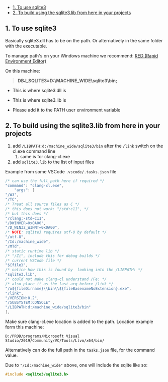 
- [1. To use sqlite3](#1-to-use-sqlite3)
- [2. To build using the sqlite3.lib from here in your projects](#2-to-build-using-the-sqlite3lib-from-here-in-your-projects)


## 1. To use sqlite3

Basically sqlite3.dll has to be on the path. Or alternatively in the same folder with the executable.

To manage path's on your Windows machine we recommend: [RED (Rapid Environment Editor)](https://www.rapidee.com/en/about)

On this machine:
> **DBJ_SQLITE3=D:\MACHINE_WIDE\sqlite3\bin;**

- This is where sqlite3.dll is
- This is where sqlite3.lib is

- Please add it to the PATH user environment variable

## 2. To build using the sqlite3.lib from here in your projects

1. add `/LIBPATH:d:/machine_wide/sqlite3/bin` after the `/link` switch on the cl.exe command line
   1. same is for clang-cl.exe
2. add `sqlite3.lib` to the list of input files

Example from some VSCode `.vscode/.tasks.json` file

```cpp
/* can use the full path here if required */
"command": "clang-cl.exe",
    "args": [
"/W3",
"/TC", 
/* Treat all source files as C */
/* this does not work: "/std:c11", */
/* but this does */ 
"/clang:-std=c11", 
"/DWINVER=0x0A00",
"/D_WIN32_WINNT=0x0A00",
/* NOTE: sqlite3 requires utf-8 by default */
"/utf-8", 
"/Id:/machine_wide",
"/MTd", 
/* static runtime lib */ 
/* "/Zi", include this for debug builds */
/* current VSCode file */
"${file}",
/* notice how this is found by  looking into the /LIBPATH: */
"sqlite3.lib",
/* could not make clang-cl understand /Fe: */
/* also place it as the last arg before /link */
"/o${fileDirname}\\bin\\${fileBasenameNoExtension}.exe",
"/link",
"/VERSION:0.2", 
"/SUBSYSTEM:CONSOLE" ,
"/LIBPATH:d:/machine_wide/sqlite3/bin"
],
```

Make sure clang-cl.exe location is added to the path. Location example form this machine:

`D:/PROD/programs/Microsoft Visual Studio/2019/Community/VC/Tools/Llvm/x64/bin/`

Alternatively can do the full path in the `tasks.json` file, for the command value. 

Due to `"/Id:/machine_wide"` above, one will include the sqlite like so:

```cpp
#include <sqlite3/sqlite3.h>
```
